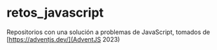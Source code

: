 # retos_javascript
Repositorios con una solución a problemas de JavaScript, tomados de [https://adventjs.dev/](AdventJS 2023)
